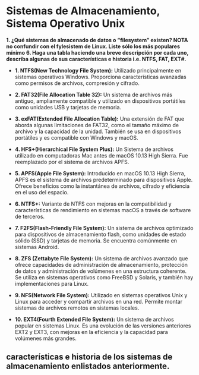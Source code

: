 # Sistemas de Almacenamiento, Sistema Operativo Unix

**1. ¿Qué sistemas de almacenado de datos o “filesystem” existen? NOTA no confundir con el fylesistem de Linux. Liste sólo los más populares mínimo 6. Haga una tabla haciendo una breve descripción por cada uno, describa algunas de sus características e historia i.e. NTFS, FAT, EXT#.**

- **1. NTFS(New Technology File System):** Utilizado principalmente en sistemas operativos Windows. Proporciona características avanzadas como permisos de archivos, compresión y cifrado.

- **2. FAT32(File Allocation Table 32):** Un sistema de archivos más antiguo, ampliamente compatible y utilizado en dispositivos portátiles como unidades USB y tarjetas de memoria. 

- **3. exFAT(Extended File Allocation Table):** Una extensión de FAT que aborda algunas limitaciones de FAT32, como el tamaño máximo de archivo y la capacidad de la unidad. También se usa en dispositivos portátiles y es compatible con Windows y macOS.

- **4. HFS+(Hierarchical File System Plus):** Un Sistema de archivos utilizado en computadoras Mac antes de macOS 10.13 High Sierra. Fue reemplazado por el sistema de archivos APFS. 

- **5. APFS(Apple File System):** Introducido en macOS 10.13 High Sierra, APFS es el sistema de archivos predeterminado para dispositivos Apple. Ofrece beneficios como la instantánea de archivos, cifrado y eficiencia en el uso del espacio. 

- **6. NTFS+:** Variante de NTFS con mejoras en la compatibilidad y características de rendimiento en sistemas macOS a través de software de terceros. 

- **7. F2FS(Flash-Friendly File System):** Un sistema de archivos optimizado para dispositivos de almacenamiento flash, como unidades de estado sólido (SSD) y tarjetas de memoria. Se encuentra comúnmente en sistemas Android.

- **8. ZFS (Zettabyte File System):** Un sistema de archivos avanzado que ofrece capacidades de administración de almacenamiento, protección de datos y administración de volúmenes en una estructura coherente. Se utiliza en sistemas operativos como FreeBSD y Solaris, y también hay implementaciones para Linux. 

- **9. NFS(Network File System):** Utilizado en sistemas operativos Unix y Linux para acceder y compartir archivos en una red. Permite montar sistemas de archivos remotos en sistemas locales. 

- **10. EXT4(Fourth Extended File System):** Un sistema de archivos popular en sistemas Linux. Es una evolución de las versiones anteriores EXT2 y EXT3, con mejoras en la eficiencia y la capacidad para volúmenes más grandes. 

## características e historia de los sistemas de almacenamiento enlistados anteriormente.
